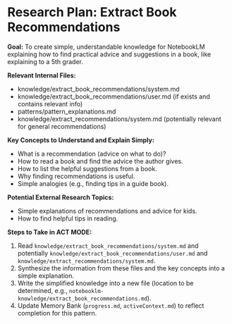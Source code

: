 # Research Plan: Extract Book Recommendations

**Goal:** To create simple, understandable knowledge for NotebookLM explaining how to find practical advice and suggestions in a book, like explaining to a 5th grader.

**Relevant Internal Files:**
- knowledge/extract_book_recommendations/system.md
- knowledge/extract_book_recommendations/user.md (if exists and contains relevant info)
- patterns/pattern_explanations.md
- knowledge/extract_recommendations/system.md (potentially relevant for general recommendations)

**Key Concepts to Understand and Explain Simply:**
- What is a recommendation (advice on what to do)?
- How to read a book and find the advice the author gives.
- How to list the helpful suggestions from a book.
- Why finding recommendations is useful.
- Simple analogies (e.g., finding tips in a guide book).

**Potential External Research Topics:**
- Simple explanations of recommendations and advice for kids.
- How to find helpful tips in reading.

**Steps to Take in ACT MODE:**
1. Read `knowledge/extract_book_recommendations/system.md` and potentially `knowledge/extract_book_recommendations/user.md` and `knowledge/extract_recommendations/system.md`.
2. Synthesize the information from these files and the key concepts into a simple explanation.
3. Write the simplified knowledge into a new file (location to be determined, e.g., `notebooklm-knowledge/extract_book_recommendations.md`).
4. Update Memory Bank (`progress.md`, `activeContext.md`) to reflect completion for this pattern.

